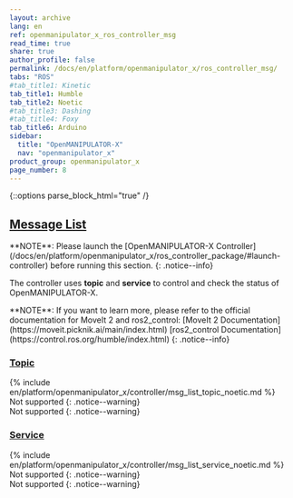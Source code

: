 ```yaml
---
layout: archive
lang: en
ref: openmanipulator_x_ros_controller_msg
read_time: true
share: true
author_profile: false
permalink: /docs/en/platform/openmanipulator_x/ros_controller_msg/
tabs: "ROS"
#tab_title1: Kinetic
tab_title1: Humble
tab_title2: Noetic
#tab_title3: Dashing
#tab_title4: Foxy
tab_title6: Arduino
sidebar:
  title: "OpenMANIPULATOR-X"
  nav: "openmanipulator_x"
product_group: openmanipulator_x
page_number: 8
---
```


<style>body {counter-reset: h1 5 !important;}</style>
<div style="counter-reset: h2 2"></div>

<!--[dummy Header 1]>
  <h1 id="controller">Controller</h1>
  <h2 id="message">Message List, Topic</h2>
  <p class="dummy_content"> OpenMANIPULATOR-X is availble for Message List, Topic and etc. </p>
<![end dummy Header 1]-->

{::options parse_block_html="true" /}


## [Message List](#message-list)

<!-- <section data-id="{{ page.tab_title1 }}" class="tab_contents">
**NOTE**:  
Please launch the [OpenMANIPULATOR-X Controller](/docs/en/platform/openmanipulator_x/ros_controller_package/#launch-controller) before running this section.
{: .notice--info}

The controller uses **topic** and **service** to control and check the status of OpenMANIPULATOR-X.
</section> -->

<section data-id="{{ page.tab_title2 }}" class="tab_contents">
**NOTE**:  
Please launch the [OpenMANIPULATOR-X Controller](/docs/en/platform/openmanipulator_x/ros_controller_package/#launch-controller) before running this section.
{: .notice--info}

The controller uses **topic** and **service** to control and check the status of OpenMANIPULATOR-X.
</section>

<!-- <section data-id="{{ page.tab_title3 }}" class="tab_contents">
**NOTE**:  
Please launch the [OpenMANIPULATOR-X Controller](/docs/en/platform/openmanipulator_x/ros_controller_package/#launch-controller) before running this section.
{: .notice--info}

The controller uses **topic** and **service** to control and check the status of OpenMANIPULATOR-X.
</section> -->

<!-- <section data-id="{{ page.tab_title4 }}" class="tab_contents">
**NOTE**:  
Please launch the [OpenMANIPULATOR-X Controller](/docs/en/platform/openmanipulator_x/ros_controller_package/#launch-controller) before running this section.
{: .notice--info}

The controller uses **topic** and **service** to control and check the status of OpenMANIPULATOR-X.
</section> -->

<section data-id="{{ page.tab_title1 }}" class="tab_contents">
**NOTE**:  
If you want to learn more, please refer to the official documentation for MoveIt 2 and ros2_control:  
[MoveIt 2 Documentation](https://moveit.picknik.ai/main/index.html)  
[ros2_control Documentation](https://control.ros.org/humble/index.html)  
{: .notice--info}
</section>


### [Topic](#topic)

<!-- <section data-id="{{ page.tab_title1 }}" class="tab_contents">
{% include en/platform/openmanipulator_x/controller/msg_list_topic_kinetic.md %}
</section> -->

<section data-id="{{ page.tab_title2 }}" class="tab_contents">
{% include en/platform/openmanipulator_x/controller/msg_list_topic_noetic.md %}
</section>

<!-- <section data-id="{{ page.tab_title3 }}" class="tab_contents">
{% include en/platform/openmanipulator_x/controller/msg_list_topic_dashing.md %}
</section> -->

<!-- <section data-id="{{ page.tab_title4 }}" class="tab_contents">
{% include en/platform/openmanipulator_x/controller/msg_list_topic_foxy.md %}
</section> -->

<section data-id="{{ page.tab_title1 }}" class="tab_contents">
Not supported
{: .notice--warning}
</section>

<section data-id="{{ page.tab_title6 }}" class="tab_contents">
Not supported
{: .notice--warning}
</section>

### [Service](#service)

<!-- <section data-id="{{ page.tab_title1 }}" class="tab_contents">
{% include en/platform/openmanipulator_x/controller/msg_list_service_kinetic.md %}
</section> -->

<section data-id="{{ page.tab_title2 }}" class="tab_contents">
{% include en/platform/openmanipulator_x/controller/msg_list_service_noetic.md %}
</section>

<!-- <section data-id="{{ page.tab_title3 }}" class="tab_contents">
{% include en/platform/openmanipulator_x/controller/msg_list_service_dashing.md %}
</section> -->

<!-- <section data-id="{{ page.tab_title4 }}" class="tab_contents">
{% include en/platform/openmanipulator_x/controller/msg_list_service_foxy.md %}
</section> -->

<section data-id="{{ page.tab_title1 }}" class="tab_contents">
Not supported
{: .notice--warning}
</section>

<section data-id="{{ page.tab_title6 }}" class="tab_contents">
Not supported
{: .notice--warning}
</section>
